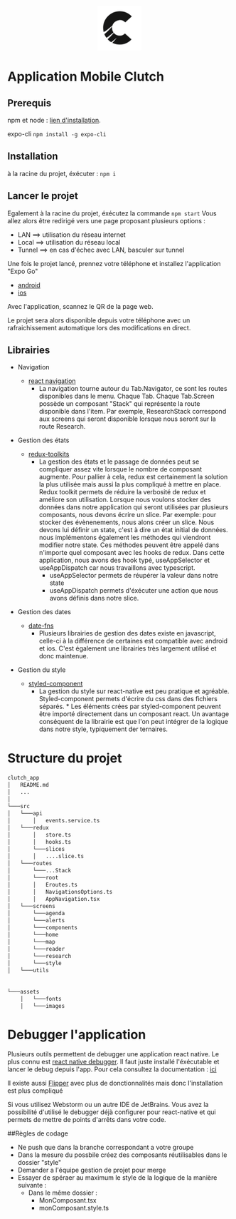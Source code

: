 <p align="center">
  <img width="100" height="100" src="./assets/images/clutch/Clutch_icon_1.png">
</p>

# Application Mobile Clutch

## Prerequis

npm et node : [lien d'installation](https://nodejs.org/fr/).

expo-cli
`npm install -g expo-cli`

## Installation

à la racine du projet, éxécuter : `npm i`

## Lancer le projet

Egalement à la racine du projet, éxécutez la commande `npm start`
Vous allez alors être redirigé vers une page proposant plusieurs options :

- LAN ==> utilisation du réseau internet
- Local ==> utilisation du réseau local
- Tunnel ==> en cas d'échec avec LAN, basculer sur tunnel

Une fois le projet lancé, prennez votre téléphone et installez l'application "Expo Go"

- [android](https://play.google.com/store/apps/details?id=host.exp.exponent&hl=fr&gl=US)
- [ios](https://apps.apple.com/fr/app/expo-go/id982107779)

Avec l'application, scannez le QR de la page web.

Le projet sera alors disponible depuis votre téléphone avec un rafraichissement automatique lors des modifications en direct.

## Librairies

- Navigation

  - [react navigation](https://reactnavigation.org/)
    - La navigation tourne autour du Tab.Navigator, ce sont les routes disponibles dans le menu.
      Chaque Tab. Chaque Tab.Screen possède un composant "Stack" qui représente la route disponible dans l'item.
      Par exemple, ResearchStack correspond aux screens qui seront disponible lorsque nous seront sur la route Research.

- Gestion des états
  - [redux-toolkits](https://redux-toolkit.js.org/)
    - La gestion des états et le passage de données peut se compliquer assez vite lorsque le nombre de composant augmente.
      Pour pallier à cela, redux est certainement la solution la plus utilisée mais aussi la plus compliqué à mettre en place.
      Redux toolkit permets de réduire la verbosité de redux et améliore son utilisation.
      Lorsque nous voulons stocker des données dans notre application qui seront utilisées par plusieurs composants, nous devons écrire un slice.
      Par exemple: pour stocker des évènenements, nous alons créer un slice. Nous devons lui définir un state, c'est à dire un état initial de données.
      nous implémentons également les méthodes qui viendront modifier notre state. Ces méthodes peuvent être appelé dans n'importe quel composant avec les hooks de redux.
      Dans cette application, nous avons des hook typé, useAppSelector et useAppDispatch car nous travaillons avec typescript.
      - useAppSelector permets de réupérer la valeur dans notre state
      - useAppDispatch permets d'éxécuter une action que nous avons définis dans notre slice.
- Gestion des dates
  - [date-fns](https://date-fns.org/)
    - Plusieurs librairies de gestion des dates existe en javascript, celle-ci à la différence de certaines est compatible avec android et ios.
      C'est également une librairies très largement utilisé et donc maintenue.
- Gestion du style
  - [styled-component](https://styled-components.com/)
    - La gestion du style sur react-native est peu pratique et agréable. Styled-component permets d'écrire du css dans des fichiers séparés. \*
      Les éléments crées par styled-component peuvent être importé directement dans un composant react. Un avantage conséquent de la librairie est que l'on peut intégrer de la logique dans notre style, typiquement der ternaires.

# Structure du projet

```
clutch_app
│   README.md
│   ...
│
└───src
│   └───api
│       │   events.service.ts
│   └───redux
│       │   store.ts
│       │   hooks.ts
│       └───slices
│       │   ....slice.ts
│   └───routes
│       └───...Stack
│       └───root
│       │   Eroutes.ts
│       │   NavigationsOptions.ts
│       │   AppNavigation.tsx
│   └───screens
│       └───agenda
│       └───alerts
│       └───components
│       └───home
│       └───map
│       └───reader
│       └───research
│       └───style
│   └───utils


└───assets
    │   └───fonts
    │   └───images
```

# Debugger l'application

Plusieurs outils permettent de debugger une application react native. Le plus connu est [react native debugger](https://github.com/jhen0409/react-native-debugger). Il faut juste installé l'éxécutable et lancer le debug depuis l'app. Pour cela consultez la documentation : [ici](https://reactnative.dev/docs/debugging)

Il existe aussi [Flipper](https://fbflipper.com/) avec plus de donctionnalités mais donc l'installation est plus compliqué

Si vous utilisez Webstorm ou un autre IDE de JetBrains. Vous avez la possibilité d'utilisé le debugger déjà configurer pour react-native et qui permets de mettre de points d'arrêts dans votre code.

##Règles de codage

- Ne push que dans la branche correspondant a votre groupe
- Dans la mesure du possbile créez des composants réutilisables dans le dossier "style"
- Demander a l'équipe gestion de projet pour merge
- Essayer de spéraer au maximum le style de la logique de la manière suivante :
  - Dans le même dossier :
    - MonComposant.tsx
    - monComposant.style.ts 
